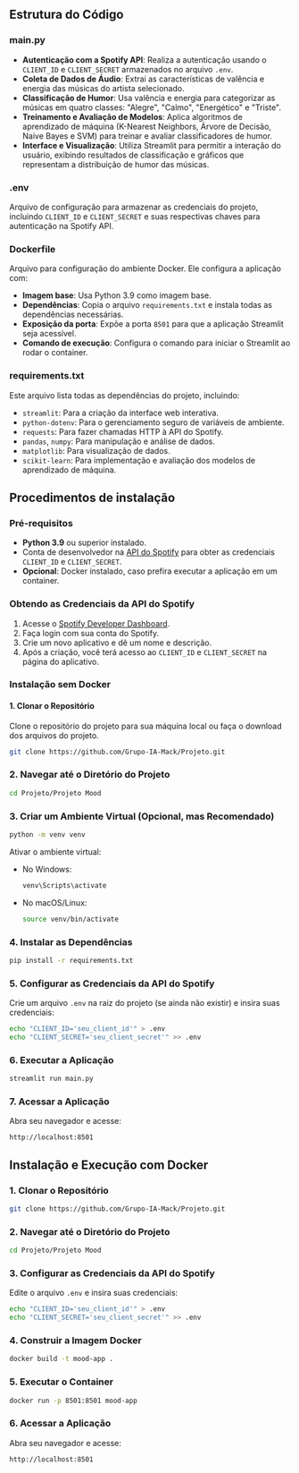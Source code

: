 ## Estrutura do Código

### **main.py**
- **Autenticação com a Spotify API**: Realiza a autenticação usando o `CLIENT_ID` e `CLIENT_SECRET` armazenados no arquivo `.env`.
- **Coleta de Dados de Áudio**: Extrai as características de valência e energia das músicas do artista selecionado.
- **Classificação de Humor**: Usa valência e energia para categorizar as músicas em quatro classes: "Alegre", "Calmo", "Energético" e "Triste".
- **Treinamento e Avaliação de Modelos**: Aplica algoritmos de aprendizado de máquina (K-Nearest Neighbors, Árvore de Decisão, Naive Bayes e SVM) para treinar e avaliar classificadores de humor.
- **Interface e Visualização**: Utiliza Streamlit para permitir a interação do usuário, exibindo resultados de classificação e gráficos que representam a distribuição de humor das músicas.

### **.env**
Arquivo de configuração para armazenar as credenciais do projeto, incluindo `CLIENT_ID` e `CLIENT_SECRET` e suas respectivas chaves para autenticação na Spotify API.

### **Dockerfile**
Arquivo para configuração do ambiente Docker. Ele configura a aplicação com:

- **Imagem base**: Usa Python 3.9 como imagem base.
- **Dependências**: Copia o arquivo `requirements.txt` e instala todas as dependências necessárias.
- **Exposição da porta**: Expõe a porta `8501` para que a aplicação Streamlit seja acessível.
- **Comando de execução**: Configura o comando para iniciar o Streamlit ao rodar o container.

### **requirements.txt**
Este arquivo lista todas as dependências do projeto, incluindo:

- `streamlit`: Para a criação da interface web interativa.
- `python-dotenv`: Para o gerenciamento seguro de variáveis de ambiente.
- `requests`: Para fazer chamadas HTTP à API do Spotify.
- `pandas`, `numpy`: Para manipulação e análise de dados.
- `matplotlib`: Para visualização de dados.
- `scikit-learn`: Para implementação e avaliação dos modelos de aprendizado de máquina.

## Procedimentos de instalação

### Pré-requisitos

- **Python 3.9** ou superior instalado.
- Conta de desenvolvedor na [API do Spotify](https://developer.spotify.com/) para obter as credenciais `CLIENT_ID` e `CLIENT_SECRET`.
- **Opcional**: Docker instalado, caso prefira executar a aplicação em um container.

### Obtendo as Credenciais da API do Spotify

1. Acesse o [Spotify Developer Dashboard](https://developer.spotify.com/dashboard/).
2. Faça login com sua conta do Spotify.
3. Crie um novo aplicativo e dê um nome e descrição.
4. Após a criação, você terá acesso ao `CLIENT_ID` e `CLIENT_SECRET` na página do aplicativo.

### Instalação sem Docker

#### 1. Clonar o Repositório
Clone o repositório do projeto para sua máquina local ou faça o download dos arquivos do projeto.
```bash
git clone https://github.com/Grupo-IA-Mack/Projeto.git
```

### 2. Navegar até o Diretório do Projeto
```bash
cd Projeto/Projeto Mood
```

### 3. Criar um Ambiente Virtual (Opcional, mas Recomendado)
```bash
python -m venv venv
```

Ativar o ambiente virtual:

- No Windows:
  ```bash
  venv\Scripts\activate
  ```

- No macOS/Linux:
  ```bash
  source venv/bin/activate
  ```

### 4. Instalar as Dependências
```bash
pip install -r requirements.txt
```

### 5. Configurar as Credenciais da API do Spotify
Crie um arquivo `.env` na raiz do projeto (se ainda não existir) e insira suas credenciais:
```bash
echo "CLIENT_ID='seu_client_id'" > .env
echo "CLIENT_SECRET='seu_client_secret'" >> .env
```

### 6. Executar a Aplicação
```bash
streamlit run main.py
```

### 7. Acessar a Aplicação
Abra seu navegador e acesse:
```
http://localhost:8501
```

## Instalação e Execução com Docker

### 1. Clonar o Repositório
```bash
git clone https://github.com/Grupo-IA-Mack/Projeto.git
```

### 2. Navegar até o Diretório do Projeto
```bash
cd Projeto/Projeto Mood
```

### 3. Configurar as Credenciais da API do Spotify
Edite o arquivo `.env` e insira suas credenciais:
```bash
echo "CLIENT_ID='seu_client_id'" > .env
echo "CLIENT_SECRET='seu_client_secret'" >> .env
```

### 4. Construir a Imagem Docker
```bash
docker build -t mood-app .
```

### 5. Executar o Container
```bash
docker run -p 8501:8501 mood-app
```

### 6. Acessar a Aplicação
Abra seu navegador e acesse:
```
http://localhost:8501


